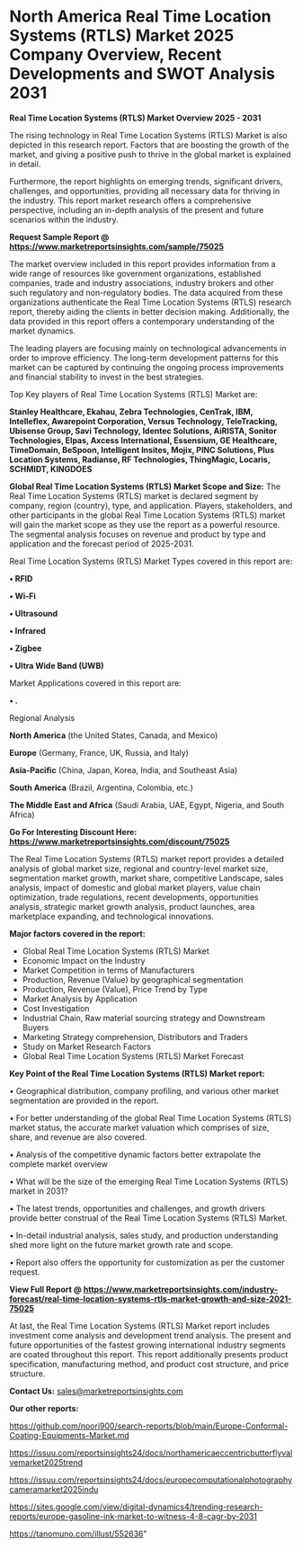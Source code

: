 # North America Real Time Location Systems (RTLS) Market 2025 Company Overview, Recent Developments and SWOT Analysis 2031

<Strong> Real Time Location Systems (RTLS) Market Overview 2025 - 2031</strong>

The rising technology in Real Time Location Systems (RTLS) Market is also depicted in this research report. Factors that are boosting the growth of the market, and giving a positive push to thrive in the global market is explained in detail.

Furthermore, the report highlights on emerging trends, significant drivers, challenges, and opportunities, providing all necessary data for thriving in the industry. This report market research offers a comprehensive perspective, including an in-depth analysis of the present and future scenarios within the industry.

<strong>Request Sample Report @ <a href=https://www.marketreportsinsights.com/sample/75025>https://www.marketreportsinsights.com/sample/75025</a></strong>

The market overview included in this report provides information from a wide range of resources like government organizations, established companies, trade and industry associations, industry brokers and other such regulatory and non-regulatory bodies. The data acquired from these organizations authenticate the Real Time Location Systems (RTLS) research report, thereby aiding the clients in better decision making. Additionally, the data provided in this report offers a contemporary understanding of the market dynamics.

The leading players are focusing mainly on technological advancements in order to improve efficiency. The long-term development patterns for this market can be captured by continuing the ongoing process improvements and financial stability to invest in the best strategies.

Top Key players of Real Time Location Systems (RTLS) Market are:

<strong>Stanley Healthcare, Ekahau, Zebra Technologies, CenTrak, IBM, Intelleflex, Awarepoint Corporation, Versus Technology, TeleTracking, Ubisense Group, Savi Technology, Identec Solutions, AiRISTA, Sonitor Technologies, Elpas, Axcess International, Essensium, GE Healthcare, TimeDomain, BeSpoon, Intelligent Insites, Mojix, PINC Solutions, Plus Location Systems, Radianse, RF Technologies, ThingMagic, Locaris, SCHMIDT, KINGDOES</strong>

<strong><b>Global Real Time Location Systems (RTLS) Market Scope and Size:</b></strong>
The Real Time Location Systems (RTLS) market is declared segment by company, region (country), type, and application. Players, stakeholders, and other participants in the global Real Time Location Systems (RTLS) market will gain the market scope as they use the report as a powerful resource. The segmental analysis focuses on revenue and product by type and application and the forecast period of 2025-2031.

Real Time Location Systems (RTLS) Market Types covered in this report are:

<strong>• RFID

• Wi-Fi

• Ultrasound

• Infrared

• Zigbee

• Ultra Wide Band (UWB)</strong>

Market Applications covered in this report are:

<strong>• .</strong> 

Regional Analysis

<strong>North America</strong> (the United States, Canada, and Mexico)

<strong>Europe</strong> (Germany, France, UK, Russia, and Italy)

<strong>Asia-Pacific</strong> (China, Japan, Korea, India, and Southeast Asia)

<strong>South America</strong> (Brazil, Argentina, Colombia, etc.)

<strong>The Middle East and Africa</strong> (Saudi Arabia, UAE, Egypt, Nigeria, and South Africa)

<strong>Go For Interesting Discount Here: <a href=https://www.marketreportsinsights.com/discount/75025>https://www.marketreportsinsights.com/discount/75025</a></strong>

The Real Time Location Systems (RTLS) market report provides a detailed analysis of global market size, regional and country-level market size, segmentation market growth, market share, competitive Landscape, sales analysis, impact of domestic and global market players, value chain optimization, trade regulations, recent developments, opportunities analysis, strategic market growth analysis, product launches, area marketplace expanding, and technological innovations.

<strong><b>Major factors covered in the report:</b></strong>
<ul>
  <li>Global Real Time Location Systems (RTLS) Market </li>
  <li>Economic Impact on the Industry</li>
  <li>Market Competition in terms of Manufacturers</li>
  <li>Production, Revenue (Value) by geographical segmentation</li>
  <li>Production, Revenue (Value), Price Trend by Type</li>
  <li>Market Analysis by Application</li>
  <li>Cost Investigation</li>
  <li>Industrial Chain, Raw material sourcing strategy and Downstream Buyers</li>
  <li>Marketing Strategy comprehension, Distributors and Traders</li>
  <li>Study on Market Research Factors</li>
  <li>Global Real Time Location Systems (RTLS) Market Forecast</li>
</ul>

<strong><b>Key Point of the Real Time Location Systems (RTLS) Market report:</b></strong>

• Geographical distribution, company profiling, and various other market segmentation are provided in the report.

• For better understanding of the global Real Time Location Systems (RTLS) market status, the accurate market valuation which comprises of size, share, and revenue are also covered.

• Analysis of the competitive dynamic factors better extrapolate the complete market overview

• What will be the size of the emerging Real Time Location Systems (RTLS) market in 2031?

• The latest trends, opportunities and challenges, and growth drivers provide better construal of the Real Time Location Systems (RTLS) Market.

• In-detail industrial analysis, sales study, and production understanding shed more light on the future market growth rate and scope.

• Report also offers the opportunity for customization as per the customer request.

<strong><b>View Full Report @ <a href=https://www.marketreportsinsights.com/industry-forecast/real-time-location-systems-rtls-market-growth-and-size-2021-75025>https://www.marketreportsinsights.com/industry-forecast/real-time-location-systems-rtls-market-growth-and-size-2021-75025</a></b></strong>


At last, the Real Time Location Systems (RTLS) Market report includes investment come analysis and development trend analysis. The present and future opportunities of the fastest growing international industry segments are coated throughout this report. This report additionally presents product specification, manufacturing method, and product cost structure, and price structure.

<strong>Contact Us:</strong>
sales@marketreportsinsights.com

<strong>Our other reports:</strong>

<a href=https://github.com/noori900/search-reports/blob/main/Europe-Conformal-Coating-Equipments-Market.md>https://github.com/noori900/search-reports/blob/main/Europe-Conformal-Coating-Equipments-Market.md</a>

<a href=https://issuu.com/reportsinsights24/docs/northamericaeccentricbutterflyvalvemarket2025trend>https://issuu.com/reportsinsights24/docs/northamericaeccentricbutterflyvalvemarket2025trend</a>

<a href=https://issuu.com/reportsinsights24/docs/europecomputationalphotographycameramarket2025indu>https://issuu.com/reportsinsights24/docs/europecomputationalphotographycameramarket2025indu</a>

<a href=https://sites.google.com/view/digital-dynamics4/trending-research-reports/europe-gasoline-ink-market-to-witness-4-8-cagr-by-2031>https://sites.google.com/view/digital-dynamics4/trending-research-reports/europe-gasoline-ink-market-to-witness-4-8-cagr-by-2031</a>

<a href=https://tanomuno.com/illust/552636>https://tanomuno.com/illust/552636</a>"
